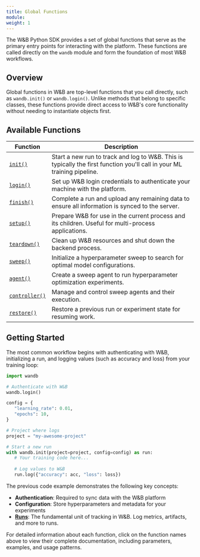 ```yaml
---
title: Global Functions
module: 
weight: 1
---
```


The W&B Python SDK provides a set of global functions that serve as the primary entry points for interacting with the platform. These functions are called directly on the `wandb` module and form the foundation of most W&B workflows.

## Overview

Global functions in W&B are top-level functions that you call directly, such as `wandb.init()` or `wandb.login()`. Unlike methods that belong to specific classes, these functions provide direct access to W&B's core functionality without needing to instantiate objects first.

## Available Functions

| Function | Description |
|----------|-------------|
| [`init()`](./init/) | Start a new run to track and log to W&B. This is typically the first function you'll call in your ML training pipeline. |
| [`login()`](./login/) | Set up W&B login credentials to authenticate your machine with the platform. |
| [`finish()`](./finish/) | Complete a run and upload any remaining data to ensure all information is synced to the server. |
| [`setup()`](./setup/) | Prepare W&B for use in the current process and its children. Useful for multi-process applications. |
| [`teardown()`](./teardown/) | Clean up W&B resources and shut down the backend process. |
| [`sweep()`](./sweep/) | Initialize a hyperparameter sweep to search for optimal model configurations. |
| [`agent()`](./agent/) | Create a sweep agent to run hyperparameter optimization experiments. |
| [`controller()`](./controller/) | Manage and control sweep agents and their execution. |
| [`restore()`](./restore/) | Restore a previous run or experiment state for resuming work. |

## Getting Started

The most common workflow begins with authenticating with W&B, initializing a run, and logging values (such as accuracy and loss) from your training loop:

```python
import wandb

# Authenticate with W&B
wandb.login()

config = {
   "learning_rate": 0.01,
   "epochs": 10,
}

# Project where logs
project = "my-awesome-project"

# Start a new run
with wandb.init(project=project, config=config) as run:
   # Your training code here...
   
   # Log values to W&B
   run.log({"accuracy": acc, "loss": loss})
```

The previous code example demonstrates the following key concepts:

- **Authentication**: Required to sync data with the W&B platform
- **Configuration**: Store hyperparameters and metadata for your experiments
- **[Runs](/guides/runs)**: The fundamental unit of tracking in W&B. Log metrics, artifacts, and more to runs.

For detailed information about each function, click on the function names above to view their complete documentation, including parameters, examples, and usage patterns.
